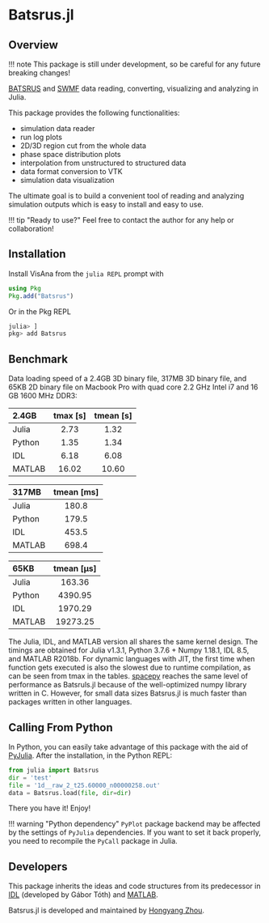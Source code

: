 # Batsrus.jl

## Overview

!!! note
    This package is still under development, so be careful for any future breaking changes!

[BATSRUS](https://github.com/MSTEM-QUDA/BATSRUS) and [SWMF](https://github.com/MSTEM-QUDA/SWMF) data reading, converting, visualizing and analyzing in Julia.

This package provides the following functionalities:
  * simulation data reader
  * run log plots
  * 2D/3D region cut from the whole data
  * phase space distribution plots
  * interpolation from unstructured to structured data
  * data format conversion to VTK
  * simulation data visualization

The ultimate goal is to build a convenient tool of reading and analyzing simulation outputs which is easy to install and easy to use.

!!! tip "Ready to use?"
    Feel free to contact the author for any help or collaboration!

## Installation
Install VisAna from the `julia REPL` prompt with
```julia
using Pkg
Pkg.add("Batsrus")
```

Or in the Pkg REPL
```julia
julia> ]
pkg> add Batsrus
```

## Benchmark

Data loading speed of a 2.4GB 3D binary file, 317MB 3D binary file, and 65KB 2D binary file on Macbook Pro with quad core 2.2 GHz Intel i7 and 16 GB 1600 MHz DDR3:

| 2.4GB |   tmax [s] |  tmean [s] |
|:-------|:------:|:------:|
| Julia  | 2.73  |  1.32 |
| Python | 1.35  |  1.34 |
| IDL    | 6.18  |  6.08 |
| MATLAB | 16.02 | 10.60 |

| 317MB   | tmean [ms] |
|:-------|:---------:|
| Julia  | 180.8    |
| Python | 179.5   |
| IDL    | 453.5   |
| MATLAB | 698.4  |

| 65KB   | tmean [μs] |
|:-------|:---------:|
| Julia  | 163.36    |
| Python | 4390.95   |
| IDL    | 1970.29   |
| MATLAB | 19273.25  |

The Julia, IDL, and MATLAB version all shares the same kernel design. The timings are obtained for Julia v1.3.1, Python 3.7.6 + Numpy 1.18.1, IDL 8.5, and MATLAB R2018b.
For dynamic languages with JIT, the first time when function gets executed is also the slowest due to runtime compilation, as can be seen from tmax in the tables. [spacepy](https://github.com/spacepy/spacepy) reaches the same level of performance as Batsruls.jl because of the well-optimized numpy library written in C. However, for small data sizes Batsrus.jl is much faster than packages written in other languages.

## Calling From Python

In Python, you can easily take advantage of this package with the aid of [PyJulia](https://pyjulia.readthedocs.io/en/latest/).
After the installation, in the Python REPL:
```python
from julia import Batsrus
dir = 'test'
file = '1d__raw_2_t25.60000_n00000258.out'
data = Batsrus.load(file, dir=dir)
```
There you have it! Enjoy!

!!! warning "Python dependency"
    `PyPlot` package backend may be affected by the settings of `PyJulia` dependencies. If you want to set it back properly, you need to recompile the `PyCall` package in Julia.

## Developers

This package inherits the ideas and code structures from its predecessor in [IDL](https://github.com/MSTEM-QUDA/share/tree/stable/IDL) (developed by Gábor Tóth) and [MATLAB](https://github.com/henry2004y/VisAnaMatlab).

Batsrus.jl is developed and maintained by [Hongyang Zhou](https://github.com/henry2004y).
